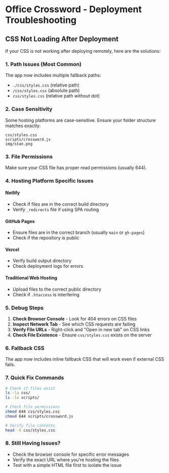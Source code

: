 # Office Crossword - Deployment Troubleshooting

## CSS Not Loading After Deployment

If your CSS is not working after deploying remotely, here are the solutions:

### 1. **Path Issues (Most Common)**
The app now includes multiple fallback paths:
- `./css/styles.css` (relative path)
- `/css/styles.css` (absolute path)
- `css/styles.css` (relative path without dot)

### 2. **Case Sensitivity**
Some hosting platforms are case-sensitive. Ensure your folder structure matches exactly:
```
css/styles.css
scripts/crossword.js
img/stan.png
```

### 3. **File Permissions**
Make sure your CSS file has proper read permissions (usually 644).

### 4. **Hosting Platform Specific Issues**

#### **Netlify**
- Check if files are in the correct build directory
- Verify `_redirects` file if using SPA routing

#### **GitHub Pages**
- Ensure files are in the correct branch (usually `main` or `gh-pages`)
- Check if the repository is public

#### **Vercel**
- Verify build output directory
- Check deployment logs for errors

#### **Traditional Web Hosting**
- Upload files to the correct public directory
- Check if `.htaccess` is interfering

### 5. **Debug Steps**

1. **Check Browser Console** - Look for 404 errors on CSS files
2. **Inspect Network Tab** - See which CSS requests are failing
3. **Verify File URLs** - Right-click and "Open in new tab" on CSS links
4. **Check File Existence** - Ensure `css/styles.css` exists on the server

### 6. **Fallback CSS**
The app now includes inline fallback CSS that will work even if external CSS fails.

### 7. **Quick Fix Commands**
```bash
# Check if files exist
ls -la css/
ls -la scripts/

# Check file permissions
chmod 644 css/styles.css
chmod 644 scripts/crossword.js

# Verify file contents
head -5 css/styles.css
```

### 8. **Still Having Issues?**
- Check the browser console for specific error messages
- Verify the exact URL where you're hosting the files
- Test with a simple HTML file first to isolate the issue
